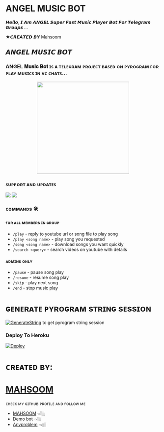 # ANGEL MUSIC BOT
𝙃𝙚𝙡𝙡𝙤, 𝙄 𝘼𝙢 𝘼𝙉𝙂𝙀𝙇 𝙎𝙪𝙥𝙚𝙧 𝙁𝙖𝙨𝙩 𝙈𝙪𝙨𝙞𝙘 𝙋𝙡𝙖𝙮𝙚𝙧 𝘽𝙤𝙩 𝙁𝙤𝙧 𝙏𝙚𝙡𝙚𝙜𝙧𝙖𝙢 𝙂𝙧𝙤𝙪𝙥𝙨 ... 

★𝘾𝙍𝙀𝘼𝙏𝙀𝘿 𝘽𝙔  [Mahsoom](https://t.me/social_mechanic_1997)
<h2 align="centre">𝘼𝙉𝙂𝙀𝙇 𝙈𝙐𝙎𝙄𝘾 𝘽𝙊𝙏</h2>

### ANGEL 𝐌𝐮𝐬𝐢𝐜 𝐁𝐨𝐭 ɪꜱ ᴀ ᴛᴇʟᴇɢʀᴀᴍ ᴘʀᴏᴊᴇᴄᴛ ʙᴀꜱᴇᴅ ᴏɴ ᴘʏʀᴏɢʀᴀᴍ ꜰᴏʀ ᴘʟᴀʏ ᴍᴜꜱɪᴄꜱ ɪɴ ᴠᴄ ᴄʜᴀᴛꜱ...

<p align="center"><a href="https://t.me/tamil_chat_group_1"><img src="https://telegra.ph/file/6caec29bf58337953a4b4.png" width="300"></a></p>



### ꜱᴜᴘᴘᴏʀᴛ ᴀɴᴅ ᴜᴘᴅᴀᴛᴇꜱ
<a href="https://t.me/tamil_chat_group_1"><img src="https://img.shields.io/badge/Join-Group%20Support-blue.svg?style=for-the-badge&logo=Telegram"></a> <a href="https://t.me/TECHNOLOGY_CORNER_1"><img src="https://img.shields.io/badge/Join-Updates%20Channel-blue.svg?style=for-the-badge&logo=Telegram"></a>


### ᴄᴏᴍᴍᴀɴᴅs 🛠
#### ғᴏʀ ᴀʟʟ ᴍᴇᴍʙᴇʀs ɪɴ ɢʀᴏᴜᴘ
- `/play` - reply to youtube url or song file to play song
- `/play <song name>` - play song you requested
- `/song <song name>` - download songs you want quickly
- `/search <query>` - search videos on youtube with details

#### ᴀᴅᴍɪɴs ᴏɴʟʏ
- `/pause` - pause song play
- `/resume` - resume song play
- `/skip` - play next song
- `/end` - stop music play


# ɢᴇɴᴇʀᴀᴛᴇ ᴘʏʀᴏɢʀᴀᴍ sᴛʀɪɴɢ sᴇssɪᴏɴ
[![GenerateString](https://img.shields.io/badge/repl.it-generateString-yellowgreen)](https://replit.com/@social-mechanic-1997/generate-pyrogram-session-string-3#main.py) 
to get pyrogram string session


### Deploy To Heroku

[![Deploy](https://www.herokucdn.com/deploy/button.svg)](https://heroku.com/deploy?template=https://github.com/SOCIAL-MECHANIC-TEAM-NRD/ANGEL-MUSIC-BOT)

# ᴄʀᴇᴀᴛᴇᴅ ʙʏ:
# [MAHSOOM](https://t.me/call_me_futurepilot) 

ᴄʜᴇᴄᴋ ᴍʏ ɢɪᴛʜᴜʙ ᴘʀᴏғɪʟᴇ ᴀɴᴅ ғᴏʟʟᴏᴡ ᴍᴇ 
- [MAHSOOM](https://github.com/mahsoommjm64@gmail.com) 👈🏼
- [Demo bot](https://t.me/mahsoom_music_playbot) 👈🏼
- [Anyproblem](https://t.me/call_me_futurepilot) 👈🏼
